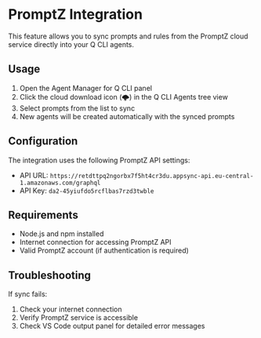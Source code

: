 # PromptZ Integration

This feature allows you to sync prompts and rules from the PromptZ cloud service directly into your Q CLI agents.

## Usage

1. Open the Agent Manager for Q CLI panel
2. Click the cloud download icon (🌩️) in the Q CLI Agents tree view
3. Select prompts from the list to sync
4. New agents will be created automatically with the synced prompts

## Configuration

The integration uses the following PromptZ API settings:
- API URL: `https://retdttpq2ngorbx7f5ht4cr3du.appsync-api.eu-central-1.amazonaws.com/graphql`
- API Key: `da2-45yiufdo5rcflbas7rzd3twble`

## Requirements

- Node.js and npm installed
- Internet connection for accessing PromptZ API
- Valid PromptZ account (if authentication is required)

## Troubleshooting

If sync fails:
1. Check your internet connection
2. Verify PromptZ service is accessible
3. Check VS Code output panel for detailed error messages
